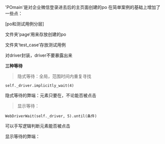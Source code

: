 
'POmain'是对企业微信登录进去后的主页面创建的po
在简单案例的基础上增加了一些点：

[po和测试用例分层]

文件夹’page‘用来存放创建的po

文件夹‘test_case’存放测试用例

对driver封装，driver不要暴露出来



**三种等待**

> 隐式等待：全局，范围时间内重复寻找

```self._driver.implicitly_wait(4)```

隐式等待的弊端：元素只要在，不论能否被点击


>显示等待：
> 
```WebDriverWait(self._driver, 5).until(条件)```

可以手写逻辑判断元素能否被点击

显示等待的弊端：

